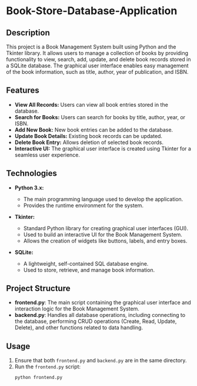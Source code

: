 # Book-Store-Database-Application

## Description
This project is a Book Management System built using Python and the Tkinter library. It allows users to manage a collection of books by providing functionality to view, search, add, update, and delete book records stored in a SQLite database. The graphical user interface enables easy management of the book information, such as title, author, year of publication, and ISBN.

## Features
- **View All Records:** Users can view all book entries stored in the database.
- **Search for Books:** Users can search for books by title, author, year, or ISBN.
- **Add New Book:** New book entries can be added to the database.
- **Update Book Details:** Existing book records can be updated.
- **Delete Book Entry:** Allows deletion of selected book records.
- **Interactive UI:** The graphical user interface is created using Tkinter for a seamless user experience.

## Technologies

- **Python 3.x:**
  - The main programming language used to develop the application.
  - Provides the runtime environment for the system.

- **Tkinter:**
  - Standard Python library for creating graphical user interfaces (GUI).
  - Used to build an interactive UI for the Book Management System.
  - Allows the creation of widgets like buttons, labels, and entry boxes.

- **SQLite:**
  - A lightweight, self-contained SQL database engine.
  - Used to store, retrieve, and manage book information.

## Project Structure
- **frontend.py**: The main script containing the graphical user interface and interaction logic for the Book Management System.
- **backend.py**: Handles all database operations, including connecting to the database, performing CRUD operations (Create, Read, Update, Delete), and other functions related to data handling.

## Usage
1. Ensure that both `frontend.py` and `backend.py` are in the same directory.
2. Run the `frontend.py` script:
   ```sh
   python frontend.py
